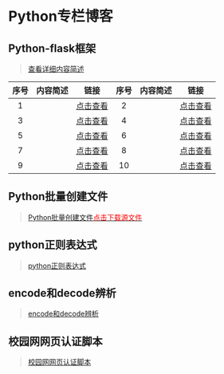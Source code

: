 # Python专栏博客

## Python-flask框架

> [查看详细内容简述](flask/index.md)

| 序号 | 内容简述 |            链接            | 序号 | 内容简述 | 链接                       |
| :--: | :------: | :------------------------: | :--: | -------- | -------------------------- |
|  1   |          | [点击查看](flask/day01.md) |  2   |          | [点击查看](flask/day02.md) |
|  3   |          | [点击查看](flask/day03.md) |  4   |          | [点击查看](flask/day04.md) |
|  5   |          | [点击查看](flask/day05.md) |  6   |          | [点击查看](flask/day06.md) |
|  7   |          | [点击查看](flask/day07.md) |  8   |          | [点击查看](flask/day08.md) |
|  9   |          |  [点击查看](flask/day09)   |  10  |          | [点击查看](flask/day10)    |



## Python批量创建文件
> [Python批量创建文件](./01python批量创建文件.md)<a href="./Download/python批量创建文件.md.tar.gz"><font color="red">点击下载源文件</font></a>


## python正则表达式
> [python正则表达式](./02python正则表达式.md)

## encode和decode辨析

> [encode和decode辨析](./03encode和decode.md)

## 校园网网页认证脚本

>   [校园网网页认证脚本](./04校园网网页认证脚本.md)
